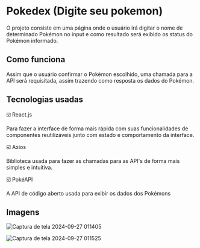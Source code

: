 # Pokedex (Digite seu pokemon)
O projeto consiste em uma página onde o usuário irá digitar o nome de determinado Pokémon no input e como resultado será exibido os status do Pokémon informado.

## Como funciona
Assim que o usuário confirmar o Pokémon escolhido, uma chamada para a API será requisitada, assim trazendo como resposta os dados do Pokémon.

## Tecnologias usadas
☑️ React.js

Para fazer a interface de forma mais rápida com suas funcionalidades de componentes reutilizáveis junto com estado e comportamento da interface.

☑️ Axios

Biblioteca usada para fazer as chamadas para as API's de forma mais simples e intuitiva.

☑️ PokéAPI

A API de código aberto usada para exibir os dados dos Pokémons

## Imagens
![Captura de tela 2024-09-27 011405](https://github.com/user-attachments/assets/efa51a53-c574-495c-93bf-999b7c0fd8d2)

![Captura de tela 2024-09-27 011525](https://github.com/user-attachments/assets/ffcdc8fc-3c48-40bc-8aa9-510a3f24fee3)
